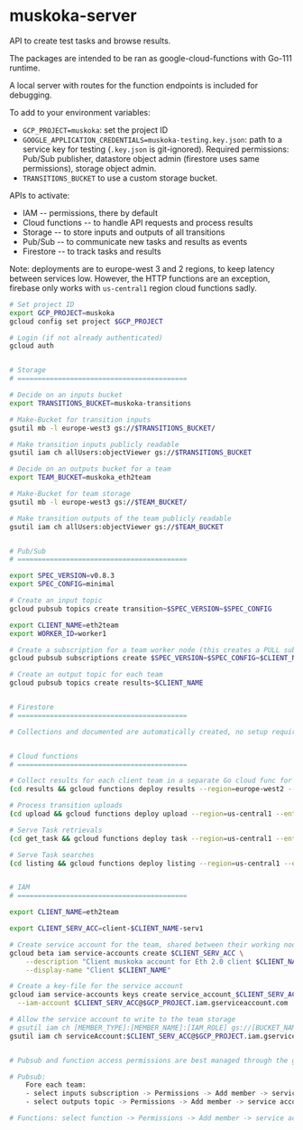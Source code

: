 # muskoka-server

API to create test tasks and browse results.

The packages are intended to be ran as google-cloud-functions with Go-111 runtime.

A local server with routes for the function endpoints is included for debugging.

To add to your environment variables:
- `GCP_PROJECT=muskoka`: set the project ID
- `GOOGLE_APPLICATION_CREDENTIALS=muskoka-testing.key.json`: path to a service key for testing (`.key.json` is git-ignored).
    Required permissions: Pub/Sub publisher, datastore object admin (firestore uses same permissions), storage object admin.
- `TRANSITIONS_BUCKET` to use a custom storage bucket.

APIs to activate:
- IAM             -- permissions, there by default
- Cloud functions -- to handle API requests and process results 
- Storage         -- to store inputs and outputs of all transitions
- Pub/Sub         -- to communicate new tasks and results as events
- Firestore       -- to track tasks and results

Note: deployments are to europe-west 3 and 2 regions, to keep latency between services low.
However, the HTTP functions are an exception, firebase only works with `us-central1` region cloud functions sadly. 

```bash
# Set project ID
export GCP_PROJECT=muskoka
gcloud config set project $GCP_PROJECT

# Login (if not already authenticated)
gcloud auth


# Storage
# ==========================================

# Decide on an inputs bucket
export TRANSITIONS_BUCKET=muskoka-transitions

# Make-Bucket for transition inputs
gsutil mb -l europe-west3 gs://$TRANSITIONS_BUCKET/

# Make transition inputs publicly readable
gsutil iam ch allUsers:objectViewer gs://$TRANSITIONS_BUCKET

# Decide on an outputs bucket for a team
export TEAM_BUCKET=muskoka_eth2team

# Make-Bucket for team storage
gsutil mb -l europe-west3 gs://$TEAM_BUCKET/

# Make transition outputs of the team publicly readable
gsutil iam ch allUsers:objectViewer gs://$TEAM_BUCKET


# Pub/Sub
# ==========================================

export SPEC_VERSION=v0.8.3
export SPEC_CONFIG=minimal

# Create an input topic
gcloud pubsub topics create transition~$SPEC_VERSION~$SPEC_CONFIG

export CLIENT_NAME=eth2team
export WORKER_ID=worker1

# Create a subscription for a team worker node (this creates a PULL subscription, with a 100 second ACK time, and 20 min message retention time)
gcloud pubsub subscriptions create $SPEC_VERSION~$SPEC_CONFIG~$CLIENT_NAME~$WORKER_ID --ack-deadline=100 --message-retention-duration=1200 --topic transition~$SPEC_VERSION~$SPEC_CONFIG

# Create an output topic for each team
gcloud pubsub topics create results~$CLIENT_NAME


# Firestore
# ==========================================

# Collections and documented are automatically created, no setup requirements here


# Cloud functions
# ==========================================

# Collect results for each client team in a separate Go cloud func for independent and isolated permission/upgrade management.
(cd results && gcloud functions deploy results --region=europe-west2 --entry-point=Results --memory=128M --runtime=go111 --trigger-topic results~$CLIENT_NAME --set-env-vars MUSKOKA_CLIENT_NAME=$CLIENT_NAME)

# Process transition uploads
(cd upload && gcloud functions deploy upload --region=us-central1 --entry-point=Upload --memory=128M --runtime=go111 --trigger-http --allow-unauthenticated)

# Serve Task retrievals
(cd get_task && gcloud functions deploy task --region=us-central1 --entry-point=GetTask --memory=128M --runtime=go111 --trigger-http --allow-unauthenticated)

# Serve Task searches
(cd listing && gcloud functions deploy listing --region=us-central1 --entry-point=Listing --memory=128M --runtime=go111 --trigger-http --allow-unauthenticated)


# IAM
# ==========================================

export CLIENT_NAME=eth2team

export CLIENT_SERV_ACC=client-$CLIENT_NAME-serv1

# Create service account for the team, shared between their working nodes (or it can be per worker if preferred):
gcloud beta iam service-accounts create $CLIENT_SERV_ACC \
    --description "Client muskoka account for Eth 2.0 client $CLIENT_NAME" \
    --display-name "Client $CLIENT_NAME"

# Create a key-file for the service account
gcloud iam service-accounts keys create service_account_$CLIENT_SERV_ACC.key.json \
  --iam-account $CLIENT_SERV_ACC@$GCP_PROJECT.iam.gserviceaccount.com

# Allow the service account to write to the team storage
# gsutil iam ch [MEMBER_TYPE]:[MEMBER_NAME]:[IAM_ROLE] gs://[BUCKET_NAME]
gsutil iam ch serviceAccount:$CLIENT_SERV_ACC@$GCP_PROJECT.iam.gserviceaccount.com:roles/storage.objectCreator gs://$TEAM_BUCKET


# Pubsub and function access permissions are best managed through the google cloud web console

# Pubsub: 
    Fore each team:
    - select inputs subscription -> Permissions -> Add member -> service account name, add roles: Pub/Sub Viewer, Pub/Sub Subscriber
    - select outputs topic -> Permissions -> Add member -> service account name, add roles: Pub/Sub Viewer, Pub/Sub Publisher

# Functions: select function -> Permissions -> Add member -> service account name
```

